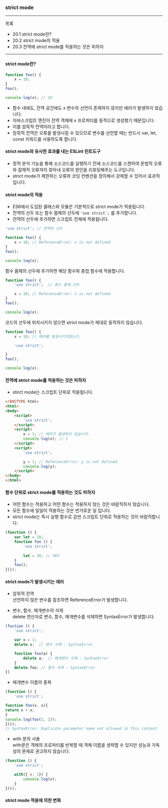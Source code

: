 ### strict mode
---
목록
- 20.1 strict mode란?
- 20.2 strict mode의 적용
- 20.3 전역에 strict mode를 적용하는 것은 피하자
--- 
#### strict mode란?
```js
function foo() {
    x = 10;
}
foo();

console.log(x); // 10 
```
- 함수 내에도, 전역 공간에도 x 변수의 선언이 존재하지 않지만 에러가 발생하지 않습니다.
- 자바스크립트 엔진이 전역 객체에 x 프로퍼티를 동적으로 생성했기 때문입니다.
- 이를 암묵적 전역이라고 합니다.
- 암묵적 전역은 오류를 발생시킬 수 있으므로 변수를 선언할 때는 반드시 var, let, const 키워드를 사용하도록 합니다.


#### strict mode와 유사한 효과를 내는 ESLint 린트도구
- 정적 분석 기능을 통해 소스코드를 실행하기 전에 소스코드를 스캔하여 문법적 오류와 잠재적 오류까지 찾아내 오류의 원인을 리포팅해주는 도구입니다. 
- strict mode가 제한하는 오류와 코딩 컨벤션을 정의해서 강제할 수 있어서 효과적입니다.

#### strict mode의 적용
- ES6에서 도입된 클래스와 모듈은 기본적으로 strict mode가 적용됩니다.
- 전역의 선두 또는 함수 몸체의 선두에 `'use strict';` 를 추가합니다.
- 전역의 선두에 추가하면 스크립트 전체에 적용됩니다.
```js
'use strict'; // 전역의 선두

function foo() {
    x = 10; // ReferenceError: x is not defined
}
foo(); 

console.log(x);
```
함수 몸체의 선두에 추가하면 해당 함수와 중첩 함수에 적용합니다.
```js
function foo() {
    'use strict';  // 함수 몸체 선두 

    x = 10; // ReferenceError: x is not defined
}
foo(); 

console.log(x);
```
코드의 선두에 위치시키지 않으면 strict mode가 제대로 동작하지 않습니다.
```js
function foo() {
    x = 10; // 에러를 발생시키지않는다.

    'use strict';  

}
foo(); 

console.log(x);
```
#### 전역에 strict mode를 적용하는 것은 피하자
- stirct mode는 스크립트 단위로 적용됩니다. 
```html
<!DOCTYPE html>
<html>
<body>
    <script>
        'use strict';
    </script>
    <script>
        x = 1; // 에러가 발생하지 않습니다.
        console.log(x); // 1 
    </script>
    <script>
        'use strict';

        y = 1; // ReferenceError: y is not defined
        console.log(y);
    </script>
</body>
</html>
```
#### 함수 단위로 strict mode를 적용하는 것도 피하자
- 어떤 함수는 적용하고 어떤 함수는 적용하지 않는 것은 바람직하지 않습니다.
- 모든 함수에 일일이 적용하는 것은 번거로운 일 입니다.
- strict mode는 즉시 실행 함수로 감싼 스크립트 단위로 적용하는 것이 바람직합니다.
```js
(function () {
    var let = 10;
    function foo () {
        'use strict';
        
        let = 20; // 에러 
    }
    foo();
}()); 
```

#### strict mode가 발생시키는 에러 
- 암묵적 전역<br>
선언하지 않은 변수를 참조하면 ReferenceError가 발생합니다. 

- 변수, 함수, 매개변수의 삭제<br>
delete 연산자로 변수, 함수, 매개변수를 삭제하면 SyntaxError가 발생합니다. 
```js
(fuction () {
    'use strict';

    var x = 1;
    delete x;  // 변수 삭제 : SyntaxError

    function foo(a) {
        delete a;  // 매개변수 삭제 : SyntaxError
    }
    delete foo; // 함수 삭제 : SyntaxError
})
```
- 매개변수 이름의 중복
```js
(function () {
    'use strict';

function foo(x, x){
return x + x;
}
console.log(foo(1, 2));
}());
// SyntaxError: Duplicate parameter name not allowed in this context
```
- with 문의 사용<br>
with문은 객체의 프로퍼티를 반복할 때 객체 이름을 생략할 수 있지만 성능과 가독성의 문제로 권고하지 않습니다.
```js
(function () {
    'use strict';

    with({ x: 1}) {
        console.log(x);
    }
}());
```
#### strict mode 적용에 의한 변화
